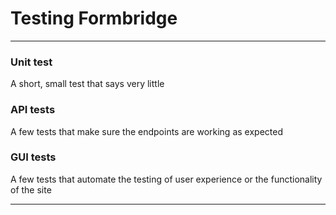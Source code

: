 # Testing Formbridge
---
### Unit test
A short, small test that says very little

### API tests 
A few tests that make sure the endpoints are working as expected

### GUI tests
A few tests that automate the testing of user experience or the functionality of the site

---
